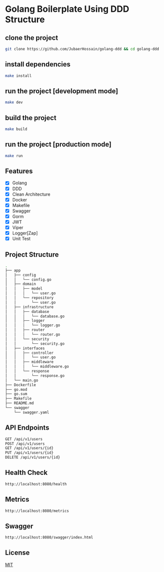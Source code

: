 # Golang Boilerplate Using DDD Structure


## clone the project
```bash
git clone https://github.com/JubaerHossain/golang-ddd && cd golang-ddd
```

## install dependencies
```bash
make install
```

## run the project [development mode]
```bash
make dev
```

## build the project
```bash
make build
```

## run the project [production mode]
```bash
make run
```

## Features
- [x] Golang
- [x] DDD
- [x] Clean Architecture
- [x] Docker
- [x] Makefile
- [x] Swagger
- [x] Gorm
- [x] JWT
- [x] Viper
- [x] Logger[Zap]
- [x] Unit Test

## Project Structure
```bash
.
├── app
│   ├── config
│   │   └── config.go
│   ├── domain
│   │   ├── model
│   │   │   └── user.go
│   │   └── repository
│   │       └── user.go
│   ├── infrastructure
│   │   ├── database
│   │   │   └── database.go
│   │   ├── logger
│   │   │   └── logger.go
│   │   ├── router
│   │   │   └── router.go
│   │   └── security
│   │       └── security.go
│   ├── interfaces
│   │   ├── controller
│   │   │   └── user.go
│   │   ├── middleware
│   │   │   └── middleware.go
│   │   └── response
│   │       └── response.go
│   └── main.go
├── Dockerfile
├── go.mod
├── go.sum
├── Makefile
├── README.md
└── swagger
    └── swagger.yaml
```

## API Endpoints
```bash
GET /api/v1/users
POST /api/v1/users
GET /api/v1/users/{id}
PUT /api/v1/users/{id}
DELETE /api/v1/users/{id}
```

## Health Check
```bash
http://localhost:8080/health
```

## Metrics
```bash
http://localhost:8080/metrics
```

## Swagger
```bash
http://localhost:8080/swagger/index.html
```

## License
[MIT](https://choosealicense.com/licenses/mit/)
```


